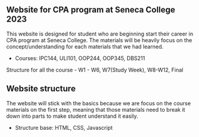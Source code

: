 ## Website for CPA program at Seneca College 2023

This website is designed for student who are beginning start their career in CPA program at Seneca College. The materials will be heavily focus on the concept/understanding for each materials that we had learned.

- Courses: IPC144, ULI101, OOP244, OOP345, DBS211

Structure for all the course - W1 - W6, W7(Study Week), W8-W12, Final

## Website structure

The website will stick with the basics because we are focus on the course materials on the first step, meaning that those materials need to break it down into parts to make student understand it easily.

- Structure base: HTML, CSS, Javascript